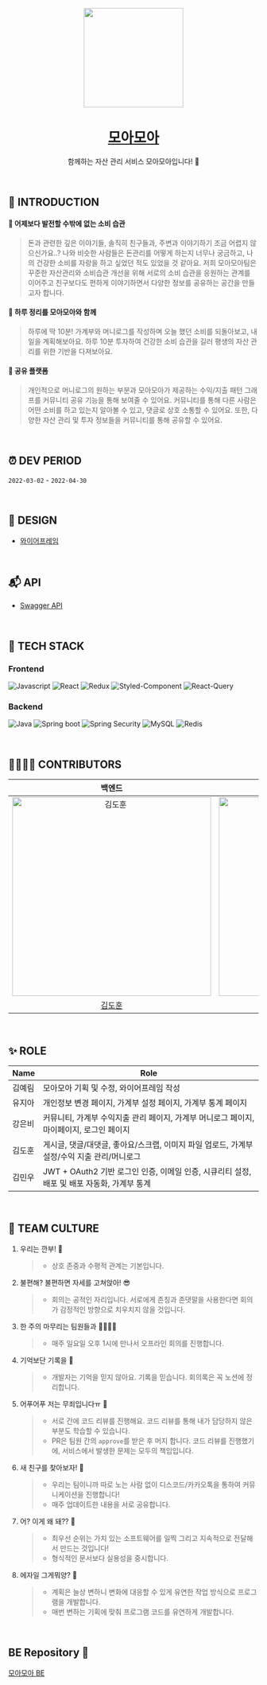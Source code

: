 <p align="middle">
<img width="200px;" src="https://user-images.githubusercontent.com/87658765/165188868-158d45a0-2fdd-401b-8a97-38d2256bb9ef.png"/>
</p>

<h1 align="middle"><a href="https://moamoadev.shop">모아모아</a></h1>

<p align="middle">함께하는 자산 관리 서비스 모아모아입니다! 🏡</p>

<br/>

## 📝 INTRODUCTION

#### 🐽 어제보다 발전할 수밖에 없는 소비 습관

> 돈과 관련한 깊은 이야기들, 솔직히 친구들과, 주변과 이야기하기 조금 어렵지 않으신가요..?
나와 비슷한 사람들은 돈관리를 어떻게 하는지 너무나 궁금하고, 나의 건강한 소비를 자랑을 하고 싶었던 적도 있었을 것 같아요.
저희 모아모아팀은 꾸준한 자산관리와 소비습관 개선을 위해 서로의 소비 습관을 응원하는 관계를 이어주고 친구보다도 편하게 이야기하면서 다양한 정보를 공유하는 공간을 만들고자 합니다.

#### 🐽 하루 정리를 모아모아와 함께

> 하루에 딱 10분! 가계부와 머니로그를 작성하며 오늘 했던 소비를 되돌아보고, 내일을 계획해보아요. 하루 10분 투자하여 건강한 소비 습관을 길러 평생의 자산 관리를 위한 기반을 다져보아요.

#### 🐽 공유 플랫폼

> 개인적으로 머니로그의 원하는 부분과 모아모아가 제공하는 수익/지출 패턴 그래프를 커뮤니티 공유 기능을 통해 보여줄 수 있어요. 커뮤니티를 통해 다른 사람은 어떤 소비를 하고 있는지 알아볼 수 있고, 댓글로 상호 소통할 수 있어요. 또한, 다양한 자산 관리 및 투자 정보들을 커뮤니티를 통해 공유할 수 있어요.

<br/>

## ⏰ DEV PERIOD

`2022-03-02` - `2022-04-30`

<br/>

## 🎨 DESIGN

- [와이어프레임](https://www.figma.com/file/mR3rO5fsSPaECuU6k7dotb/모아모아?node-id=0%3A1)

<br/>

## 📬 API

- [Swagger API](https://moamoadev.shop/api/swagger-ui/index.html)

<br/>

## 🔨 TECH STACK

### Frontend

<img alt="Javascript" src ="https://img.shields.io/badge/JavaScript-F7DF1E.svg?&logo=JavaScript&logoColor=white"/> <img alt="React" src ="https://img.shields.io/badge/React-61DAFB.svg?&logo=React&logoColor=white"/>
<img alt="Redux" src ="https://img.shields.io/badge/Redux-764ABC.svg?&logo=Redux&logoColor=white"/>
<img alt="Styled-Component" src ="https://img.shields.io/badge/Styled Components-DB7093.svg?&logo=styled-components&logoColor=white"/>
<img alt="React-Query" src ="https://img.shields.io/badge/React Query-FF4154.svg?&logo=React Query&logoColor=white"/>

### Backend

<img alt="Java" src ="https://img.shields.io/badge/Java-007396.svg?&logo=Java&logoColor=white"/> <img alt="Spring boot" src ="https://img.shields.io/badge/Spring boot-6DB33F.svg?&logo=Spring boot&logoColor=white"/>
<img alt="Spring Security" src ="https://img.shields.io/badge/Spring Security-6DB33F.svg?&logo=Spring Security&logoColor=white"/>
<img alt="MySQL" src ="https://img.shields.io/badge/MySQL-4479A1.svg?&logo=MySQL&logoColor=white"/>
<img alt="Redis" src ="https://img.shields.io/badge/Redis-DC382D.svg?&logo=Redis&logoColor=white"/>

<br/>

## 👨‍👨‍👧‍👧 CONTRIBUTORS

|                                                                   백엔드                                                                    |                                                                   백엔드                                                                    |                                                                 프론트엔드                                                                 |                                                                 프론트엔드                                                                 |                                                                    기획                                                                    |
| :-----------------------------------------------------------------------------------------------------------------------------------------: | :-----------------------------------------------------------------------------------------------------------------------------------------: | :----------------------------------------------------------------------------------------------------------------------------------------: | :----------------------------------------------------------------------------------------------------------------------------------------: | :----------------------------------------------------------------------------------------------------------------------------------------: |
| <img src="https://user-images.githubusercontent.com/87658765/165191160-911c280c-ef59-4219-90b2-c33ce5796bac.png" width=400px alt="김도훈"/> | <img src="https://user-images.githubusercontent.com/87658765/165193263-ce6ebf4b-8681-4055-9947-df3878efb120.png" width=400px alt="김민우"/> | <img src="https://user-images.githubusercontent.com/87658765/165192815-1afc0b99-afc2-452f-8328-0038d1407f90.png" width=400px alt="유지아"> | <img src="https://user-images.githubusercontent.com/87658765/165193196-43a4beed-3b7c-4e5c-8201-79f505943d52.png" width=400px alt="강은비"> | <img src="https://user-images.githubusercontent.com/87658765/165193304-a3100c45-6c3b-443d-941f-c7a31ea240c4.png" width=400px alt="김예림"> |
|                                                    [김도훈](https://github.com/ehgns852)                                                    |                                                    [김민우](https://github.com/kmw10693)                                                    |                                                 [유지아](https://github.com/yujiah-github)                                                 |                                                    [강은비](https://github.com/eunnbi)                                                     |                                                   [김예림](https://github.com/yeriiiiim)                                                   |

<br/>

## ✨ ROLE

| Name   | Role                                                                                        |
| ------ | ------------------------------------------------------------------------------------------- |
| 김예림 | 모아모아 기획 및 수정, 와이어프레임 작성                                                    |
| 유지아 | 개인정보 변경 페이지, 가계부 설정 페이지, 가계부 통계 페이지                                |
| 강은비 | 커뮤니티, 가계부 수익지출 관리 페이지, 가계부 머니로그 페이지, 마이페이지, 로그인 페이지    |
| 김도훈 | 게시글, 댓글/대댓글, 좋아요/스크랩, 이미지 파일 업로드, 가계부 설정/수익 지출 관리/머니로그 |
| 김민우 | JWT + OAuth2 기반 로그인 인증, 이메일 인증, 시큐리티 설정, 배포 및 배포 자동화, 가계부 통계 |

<br/>

## 🤗 TEAM CULTURE

1. 우리는 깐부! 🎲
   > - 상호 존중과 수평적 관계는 기본입니다.
2. 불편해? 불편하면 자세를 고쳐앉아! 😎
   > - 회의는 공적인 자리입니다. 서로에게 존칭과 존댓말을 사용한다면 회의가 감정적인 방향으로 치우치지 않을 것입니다.
3. 한 주의 마무리는 팀원들과 👨‍👩‍👦‍👦
   > - 매주 일요일 오후 1시에 만나서 오프라인 회의를 진행합니다.
4. 기억보단 기록을 📄
   > - 개발자는 기억을 믿지 않아요. 기록을 믿습니다. 회의록은 꼭 노션에 정리합니다.
5. 어푸어푸 저는 무죄입니다ㅠ 🥊
   > - 서로 간에 코드 리뷰를 진행해요. 코드 리뷰를 통해 내가 담당하지 않은 부분도 학습할 수 있습니다.
   > - PR은 팀원 간의 `approve`를 받은 후 머지 합니다. 코드 리뷰를 진행했기에, 서비스에서 발생한 문제는 모두의 책임입니다.
6. 새 친구를 찾아보자! 🤢
   > - 우리는 팀이니까 따로 노는 사람 없이 디스코드/카카오톡을 통하여 커뮤니케이션을 진행합니다!
   > - 매주 업데이트한 내용을 서로 공유합니다.
7. 어? 이게 왜 돼?? 🤕
   > - 최우선 순위는 가치 있는 소프트웨어를 일찍 그리고 지속적으로 전달해서 만드는 것입니다!
   > - 형식적인 문서보다 실용성을 중시합니다.
8. 에자일 그게뭐양? 🌊
   > - 계획은 늘상 변하니 변화에 대응할 수 있게 유연한 작업 방식으로 프로그램을 개발합니다.
   > - 매번 변하는 기획에 맞춰 프로그램 코드를 유연하게 개발합니다.

<br/>

## BE Repository 🐷

[모아모아 BE](https://github.com/Asset-management-service/backend)
